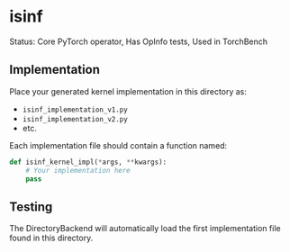 # isinf

Status: Core PyTorch operator, Has OpInfo tests, Used in TorchBench

## Implementation

Place your generated kernel implementation in this directory as:
- `isinf_implementation_v1.py`
- `isinf_implementation_v2.py`
- etc.

Each implementation file should contain a function named:
```python
def isinf_kernel_impl(*args, **kwargs):
    # Your implementation here
    pass
```

## Testing

The DirectoryBackend will automatically load the first implementation file found in this directory.
